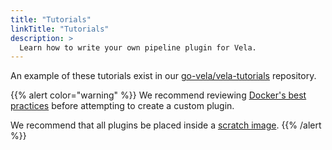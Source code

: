 ```yaml
---
title: "Tutorials"
linkTitle: "Tutorials"
description: >
  Learn how to write your own pipeline plugin for Vela.
---
```


An example of these tutorials exist in our [go-vela/vela-tutorials](https://github.com/go-vela/vela-tutorials/tree/master/plugins) repository.

{{% alert color="warning" %}}
We recommend reviewing [Docker's best practices](https://docs.docker.com/develop/develop-images/dockerfile_best-practices/) before attempting to create a custom plugin.

We recommend that all plugins be placed inside a [scratch image](https://hub.docker.com/_/scratch).
{{% /alert %}}
